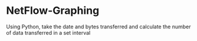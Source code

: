 # NetFlow-Graphing
Using Python, take the date and bytes transferred and calculate the number of data transferred in a set interval
